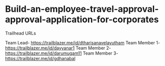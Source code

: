 # Build-an-employee-travel-approval-approval-application-for-corporates

Trailhead URLs

Team Lead- https://trailblazer.me/id/dtharisanavelayutham
Team Member 1- https://trailblazer.me/id/dayyanar1
Team Member 2- https://trailblazer.me/id/darumugam11
Team Member 3- https://trailblazer.me/id/gdhanabal
